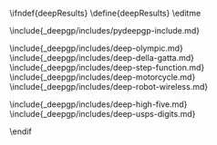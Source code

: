 \ifndef{deepResults}
\define{deepResults}
\editme

\include{_deepgp/includes/pydeepgp-include.md}

\include{_deepgp/includes/deep-olympic.md}
\include{_deepgp/includes/deep-della-gatta.md}
\include{_deepgp/includes/deep-step-function.md}
\include{_deepgp/includes/deep-motorcycle.md}
\include{_deepgp/includes/deep-robot-wireless.md}

\include{_deepgp/includes/deep-high-five.md}
\include{_deepgp/includes/deep-usps-digits.md}

\endif
